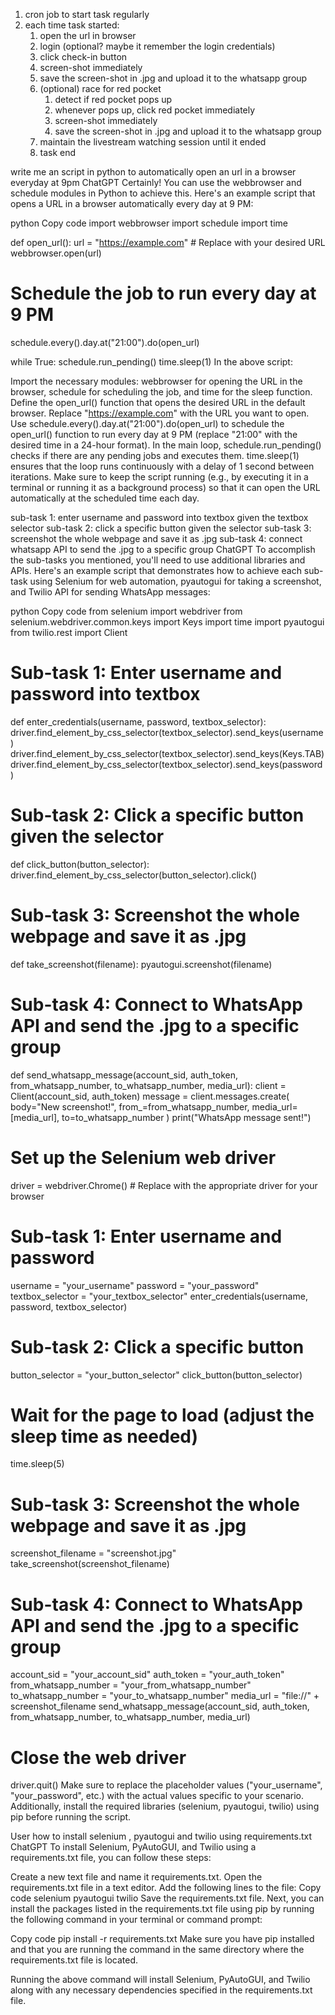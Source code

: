 1.	cron job to start task regularly
2.	each time task started:
	1.	open the url in browser
	2.	login (optional? maybe it remember the login credentials)
	3.	click check-in button
	4.	screen-shot immediately
	5.	save the screen-shot in .jpg and upload it to the whatsapp group
	6.	(optional) race for red pocket
		1.	detect if red pocket pops up
		2.	whenever pops up, click red pocket immediately
		3.	screen-shot immediately
		5. save the screen-shot in .jpg and upload it to the whatsapp group
	7.	maintain the livestream watching session until it ended
	8. task end
	


write me an script in python to automatically open an url in a browser everyday at 9pm
ChatGPT
Certainly! You can use the webbrowser and schedule modules in Python to achieve this. Here's an example script that opens a URL in a browser automatically every day at 9 PM:

python
Copy code
import webbrowser
import schedule
import time

def open_url():
    url = "https://example.com"  # Replace with your desired URL
    webbrowser.open(url)

# Schedule the job to run every day at 9 PM
schedule.every().day.at("21:00").do(open_url)

while True:
    schedule.run_pending()
    time.sleep(1)
In the above script:

Import the necessary modules: webbrowser for opening the URL in the browser, schedule for scheduling the job, and time for the sleep function.
Define the open_url() function that opens the desired URL in the default browser. Replace "https://example.com" with the URL you want to open.
Use schedule.every().day.at("21:00").do(open_url) to schedule the open_url() function to run every day at 9 PM (replace "21:00" with the desired time in a 24-hour format).
In the main loop, schedule.run_pending() checks if there are any pending jobs and executes them. time.sleep(1) ensures that the loop runs continuously with a delay of 1 second between iterations.
Make sure to keep the script running (e.g., by executing it in a terminal or running it as a background process) so that it can open the URL automatically at the scheduled time each day.

sub-task 1: enter username and password into textbox  given the textbox selector
sub-task 2: click a specific button given the selector
sub-task 3: screenshot the whole webpage and save it as .jpg
sub-task 4: connect whatsapp API to send the .jpg to a specific group
ChatGPT
To accomplish the sub-tasks you mentioned, you'll need to use additional libraries and APIs. Here's an example script that demonstrates how to achieve each sub-task using Selenium for web automation, pyautogui for taking a screenshot, and Twilio API for sending WhatsApp messages:

python
Copy code
from selenium import webdriver
from selenium.webdriver.common.keys import Keys
import time
import pyautogui
from twilio.rest import Client

# Sub-task 1: Enter username and password into textbox
def enter_credentials(username, password, textbox_selector):
    driver.find_element_by_css_selector(textbox_selector).send_keys(username)
    driver.find_element_by_css_selector(textbox_selector).send_keys(Keys.TAB)
    driver.find_element_by_css_selector(textbox_selector).send_keys(password)

# Sub-task 2: Click a specific button given the selector
def click_button(button_selector):
    driver.find_element_by_css_selector(button_selector).click()

# Sub-task 3: Screenshot the whole webpage and save it as .jpg
def take_screenshot(filename):
    pyautogui.screenshot(filename)

# Sub-task 4: Connect to WhatsApp API and send the .jpg to a specific group
def send_whatsapp_message(account_sid, auth_token, from_whatsapp_number, to_whatsapp_number, media_url):
    client = Client(account_sid, auth_token)
    message = client.messages.create(
        body="New screenshot!",
        from_=from_whatsapp_number,
        media_url=[media_url],
        to=to_whatsapp_number
    )
    print("WhatsApp message sent!")

# Set up the Selenium web driver
driver = webdriver.Chrome()  # Replace with the appropriate driver for your browser

# Sub-task 1: Enter username and password
username = "your_username"
password = "your_password"
textbox_selector = "your_textbox_selector"
enter_credentials(username, password, textbox_selector)

# Sub-task 2: Click a specific button
button_selector = "your_button_selector"
click_button(button_selector)

# Wait for the page to load (adjust the sleep time as needed)
time.sleep(5)

# Sub-task 3: Screenshot the whole webpage and save it as .jpg
screenshot_filename = "screenshot.jpg"
take_screenshot(screenshot_filename)

# Sub-task 4: Connect to WhatsApp API and send the .jpg to a specific group
account_sid = "your_account_sid"
auth_token = "your_auth_token"
from_whatsapp_number = "your_from_whatsapp_number"
to_whatsapp_number = "your_to_whatsapp_number"
media_url = "file://" + screenshot_filename
send_whatsapp_message(account_sid, auth_token, from_whatsapp_number, to_whatsapp_number, media_url)

# Close the web driver
driver.quit()
Make sure to replace the placeholder values ("your_username", "your_password", etc.) with the actual values specific to your scenario. Additionally, install the required libraries (selenium, pyautogui, twilio) using pip before running the script.





User
how to install selenium , pyautogui and twilio using requirements.txt
ChatGPT
To install Selenium, PyAutoGUI, and Twilio using a requirements.txt file, you can follow these steps:

Create a new text file and name it requirements.txt.
Open the requirements.txt file in a text editor.
Add the following lines to the file:
Copy code
selenium
pyautogui
twilio
Save the requirements.txt file.
Next, you can install the packages listed in the requirements.txt file using pip by running the following command in your terminal or command prompt:

Copy code
pip install -r requirements.txt
Make sure you have pip installed and that you are running the command in the same directory where the requirements.txt file is located.

Running the above command will install Selenium, PyAutoGUI, and Twilio along with any necessary dependencies specified in the requirements.txt file.